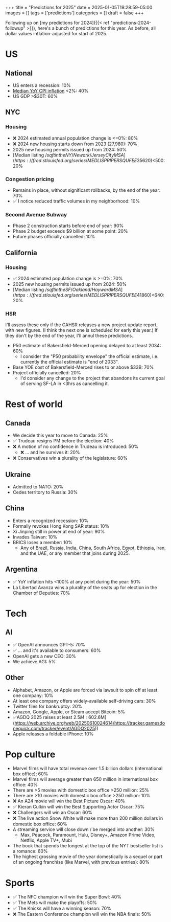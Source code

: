 +++
title = "Predictions for 2025"
date = 2025-01-05T19:28:59-05:00
images = []
tags = ['predictions']
categories = []
draft = false
+++

Following up on [my predictions for 2024]({{< ref "predictions-2024-followup" >}}), here's a bunch of predictions for this year. As before, all dollar values inflation-adjusted for start of 2025.

<!--more-->

# US

## National
- US enters a recession: 10%
- [Median YoY CPI inflation](https://fred.stlouisfed.org/series/MEDCPIM158SFRBCLE) <2%: 40%
- US GDP >$30T: 60%

## NYC

### Housing
- ❌ 2024 estimated annual population change is <=0%: 80%
- ❌ 2024 new housing starts down from 2023 (27,980): 70%
- 2025 new housing permits issued up from 2024: 50%
- [Median listing $/sqft in the NY/Newark/Jersey City MSA](https://fred.stlouisfed.org/series/MEDLISPRIPERSQUFEE35620) <$500: 20%

### Congestion pricing
- Remains in place, without significant rollbacks, by the end of the year: 70%
- ✅ I notice reduced traffic volumes in my neighborhood: 10%

### Second Avenue Subway
- Phase 2 construction starts before end of year: 90%
- Phase 2 budget exceeds $9 billion at some point: 20%
- Future phases officially cancelled: 10%

## California

### Housing
- ✅ 2024 estimated population change is >=0%: 70%
- 2025 new housing permits issued up from 2024: 50%
- [Median listing $/sqft in the SF/Oakland/Hayward MSA](https://fred.stlouisfed.org/series/MEDLISPRIPERSQUFEE41860) <$640: 20%

### HSR

I'll assess these only if the CAHSR releases a new project update report, with new figures. (I think the next one is scheduled for early this year.) If they don't by the end of the year, I'll annul these predictions.

- P50 estimate of Bakersfield-Merced opening delayed to at least 2034: 60%
  - I consider the "P50 probability envelope" the official estimate, i.e. currently the official estimate is "end of 2033".
- Base YOE cost of Bakersfield-Merced rises to or above $33B: 70%
- Project officially cancelled: 20%
  - I'd consider any change to the project that abandons its current goal of serving SF-LA in <3hrs as cancelling it.

# Rest of world

## Canada
- We decide this year to move to Canada: 25%
- ✅ Trudeau resigns PM before the election: 40%
- ❌ A motion of no confidence in Trudeau is introduced: 50%
  - ❌ ... and he survives it: 20%
- ❌ Conservatives win a plurality of the legislature: 60%

## Ukraine
- Admitted to NATO: 20%
- Cedes territory to Russia: 30%

## China
- Enters a recognized recession: 10%
- Formally revokes Hong Kong SAR status: 10%
- Xi Jinping still in power at end of year: 90%
- Invades Taiwan: 10%
- BRICS loses a member: 10%
  - Any of Brazil, Russia, India, China, South Africa, Egypt, Ethiopia, Iran, and the UAE, or any member that joins during 2025.

## Argentina
- ✅ YoY inflation hits <100% at any point during the year: 50%
- La Libertad Avanza wins a plurality of the seats up for election in the Chamber of Deputies: 70%

# Tech

## AI
  - ✅ OpenAI announces GPT-5: 70%
   - ✅ ... and it's available to consumers: 60%
  - OpenAI gets a new CEO: 30%
  - We achieve AGI: 5%

## Other
- Alphabet, Amazon, or Apple are forced via lawsuit to spin off at least one company: 10%
- At least one company offers widely-available self-driving cars: 30%
- Twitter files for bankruptcy: 20%
- Amazon, Google, Apple, or Steam accept Bitcoin: 5%
- ✅AGDQ 2025 raises at least $2.5M: 60% ([$2.6M](https://web.archive.org/web/20250610024614/https://tracker.gamesdonequick.com/tracker/event/AGDQ2025))
- Apple releases a foldable iPhone: 10%

# Pop culture

- Marvel films will have total revenue over 1.5 billion dollars (international box office): 60%
- Marvel films will average greater than 650 million in international box office: 40%
- There are >5 movies with domestic box office >250 million: 25%
- There are >10 movies with domestic box office >250 million: 10%
- ❌ An A24 movie will win the Best Picture Oscar: 40%
- ✅ Kieran Culkin will win the Best Supporting Actor Oscar: 75%
- ❌ Challengers will win an Oscar: 60%
- ❌ The live action Snow White will make more than 200 million dollars in domestic box office: 60%
- A streaming service will close down / be merged into another: 30%
  - Max, Peacock, Paramount, Hulu, Disney+, Amazon Prime Video, Netflix, Apple TV+, Mubi
- The book that spends the longest at the top of the NYT bestseller list is a romance: 60%
- The highest grossing movie of the year domestically is a sequel or part of an ongoing franchise (like Marvel, with previous entries): 80%

# Sports

- ✅ The NFC champion will win the Super Bowl: 40%
- ✅ The Mets will make the playoffs: 50%
- ✅ The Knicks will have a winning season: 70%
- ❌ The Eastern Conference champion will win the NBA finals: 50%
